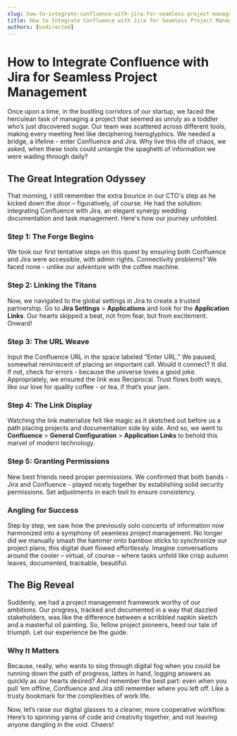 ```yaml
---
slug: how-to-integrate-confluence-with-jira-for-seamless-project-management
title: How to Integrate Confluence with Jira for Seamless Project Management
authors: [undirected]
---
```


# How to Integrate Confluence with Jira for Seamless Project Management

Once upon a time, in the bustling corridors of our startup, we faced the herculean task of managing a project that seemed as unruly as a toddler who’s just discovered sugar. Our team was scattered across different tools, making every meeting feel like deciphering hieroglyphics. We needed a bridge, a lifeline - enter Confluence and Jira. Why live this life of chaos, we asked, when these tools could untangle the spaghetti of information we were wading through daily?

## The Great Integration Odyssey

That morning, I still remember the extra bounce in our CTO's step as he kicked down the door – figuratively, of course. He had the solution: integrating Confluence with Jira, an elegant synergy wedding documentation and task management. Here's how our journey unfolded. 

### Step 1: The Forge Begins

We took our first tentative steps on this quest by ensuring both Confluence and Jira were accessible, with admin rights. Connectivity problems? We faced none - unlike our adventure with the coffee machine. 

### Step 2: Linking the Titans

Now, we navigated to the global settings in Jira to create a trusted partnership. Go to **Jira Settings** > **Applications** and look for the **Application Links**. Our hearts skipped a beat, not from fear, but from excitement. Onward!

### Step 3: The URL Weave

Input the Confluence URL in the space labeled “Enter URL.” We paused, somewhat reminiscent of placing an important call. Would it connect? It did. If not, check for errors - because the universe loves a good joke. Appropriately, we ensured the link was Reciprocal. Trust flows both ways, like our love for quality coffee - or tea, if that’s your jam.

### Step 4: The Link Display 

Watching the link materialize felt like magic as it sketched out before us a path placing projects and documentation side by side. And so, we went to **Confluence** > **General Configuration** > **Application Links** to behold this marvel of modern technology. 

### Step 5: Granting Permissions

New best friends need proper permissions. We confirmed that both bands - Jira and Confluence - played nicely together by establishing solid security permissions. Set adjustments in each tool to ensure consistency. 

### Angling for Success

Step by step, we saw how the previously solo concerts of information now harmonized into a symphony of seamless project management. No longer did we manually smash the hammer onto bamboo sticks to synchronize our project plans; this digital duet flowed effortlessly. Imagine conversations around the cooler – virtual, of course – where tasks unfold like crisp autumn leaves, documented, trackable, beautiful.

## The Big Reveal

Suddenly, we had a project management framework worthy of our ambitions. Our progress, tracked and documented in a way that dazzled stakeholders, was like the difference between a scribbled napkin sketch and a masterful oil painting. So, fellow project pioneers, heed our tale of triumph. Let our experience be the guide.

### Why It Matters

Because, really, who wants to slog through digital fog when you could be running down the path of progress, lattes in hand, logging answers as quickly as our hearts desired? And remember the best part: even when you pull ‘em offline, Confluence and Jira still remember where you left off. Like a trusty bookmark for the complexities of work life. 

Now, let’s raise our digital glasses to a cleaner, more cooperative workflow. Here’s to spinning yarns of code and creativity together, and not leaving anyone dangling in the void. Cheers!